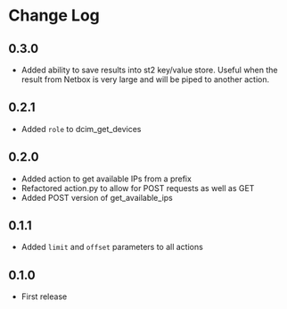 # Change Log
## 0.3.0
- Added ability to save results into st2 key/value store. Useful when the result from Netbox is very large and will be piped to another action.
## 0.2.1
- Added `role` to dcim_get_devices
## 0.2.0
- Added action to get available IPs from a prefix
- Refactored action.py to allow for POST requests as well as GET
- Added POST version of get_available_ips

## 0.1.1
- Added `limit` and `offset` parameters to all actions

## 0.1.0
- First release

